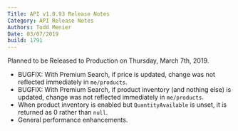 ```yaml
---
Title: API v1.0.93 Release Notes
Category: API Release Notes
Authors: Todd Menier
Date: 03/07/2019
build: 1791
---
```


Planned to be Released to Production on Thursday, March 7th, 2019.

- BUGFIX: With Premium Search, if price is updated, change was not reflected immediately in `me/products`.
- BUGFIX: With Premium Search, if product inventory (and nothing else) is updated, change was not reflected immediately in `me/products`.
- When product inventory is enabled but `QuantityAvailable` is unset, it is returned as 0 rather than `null`.
- General performance enhancements.
